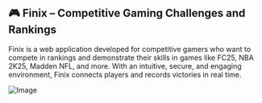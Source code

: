 ## 🎮 Finix – Competitive Gaming Challenges and Rankings

Finix is a web application developed for competitive gamers who want to compete in rankings and demonstrate their skills in games like FC25, NBA 2K25, Madden NFL, and more. With an intuitive, secure, and engaging environment, Finix connects players and records victories in real time.

![Image](https://github.com/user-attachments/assets/abf42506-83fd-434c-8ea4-5f944f0732b7)
